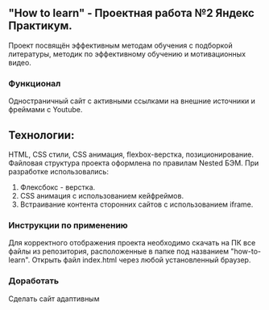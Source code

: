 ## "How to learn" - Проектная работа №2 Яндекс Практикум.  
Проект посвящён эффективным методам обучения с подборкой литературы, методик по эффективному обучению и мотивационных видео.

### Функционал
Одностраничный сайт с активными ссылками на внешние источники и фреймами с Youtube.
  
## Технологии: 
HTML, CSS стили, CSS анимация, flexbox-верстка, позиционирование.
Файловая структура проекта оформлена по правилам Nested БЭМ. 
При разработке использовались: 
1. Флексбокс - верстка.
2. CSS анимация с использованием кейфреймов.
3. Встраивание контента сторонних сайтов с использованием iframe.  

### Инструкции по применению  
Для  корректного отображения проекта необходимо скачать на ПК все файлы из репозитория, расположенные в папке под названием "how-to-learn". Открыть файл index.html через любой установленный браузер. 

### Доработать  
Сделать сайт адаптивным 

